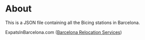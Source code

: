 About 
==========
This is a JSON file containing all the Bicing stations in Barcelona.


ExpatsInBarcelona.com ([Barcelona Relocation Services](https://www.expatsinbarcelona.com))
